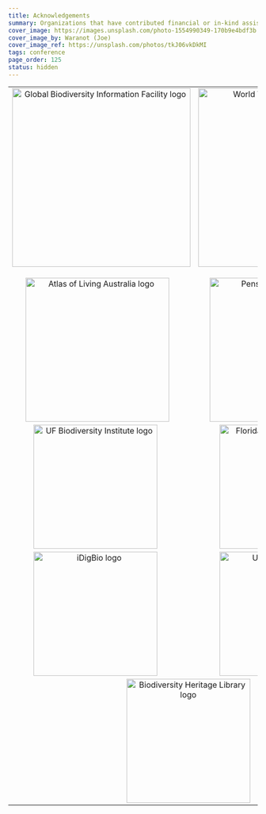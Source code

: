 ```yaml
---
title: Acknowledgements
summary: Organizations that have contributed financial or in-kind assistance to produce the conference are shown below.
cover_image: https://images.unsplash.com/photo-1554990349-170b9e4bdf3b
cover_image_by: Waranot (Joe)
cover_image_ref: https://unsplash.com/photos/tkJ06vkDkMI
tags: conference
page_order: 125
status: hidden
---
```



<table border="0">
<tbody>
<tr>
<td style="text-align: center;" colspan="1"><a href="https://gbif.org"> <img src="https://static.tdwg.org/sponsors/gbif-2015.png" alt="Global Biodiversity Information Facility logo" width="360" height="" style="vertical-align: middle;" /></a><img src="https://static.tdwg.org/sponsors/1-gold.png" width="16" height="16" style="vertical-align: bottom;" /></td>
<td style="text-align: center;" colspan="1"><a href="https://worldwildlife.org"> <img src="https://static.tdwg.org/sponsors/wwf-science-whitebkgd.png" alt="World Wild Life Fund - Science" width="360" height="" style="vertical-align: middle;" /></a><img src="https://static.tdwg.org/sponsors/1-gold.png" width="16" height="16" style="vertical-align: bottom;" /></td>
</tr>
<tr>
<td style="text-align: center;" colspan="1"><a href="https://ala.org.au"> <img src="https://static.tdwg.org/sponsors/ala-logo-stacked-rgb-600.png" alt="Atlas of Living Australia logo" width="290" height="" style="vertical-align: middle;" /></a><img src="https://static.tdwg.org/sponsors/2-silver.png" width="16" height="16" style="vertical-align: bottom; /"></td>
<td style="text-align: center;" colspan="1"><a href="https://pensoft.net"><img src="https://static.tdwg.org/sponsors/pensoft-logo.png" alt="Pensoft Publishers logo" width="290" height="" style="vertical-align: middle;" /></a>&nbsp;&nbsp;<img src="https://static.tdwg.org/sponsors/2-silver.png" width="16" height="16" style="vertical-align: bottom;" /></td>
</tr>
<tr>
<td style="text-align: center;" colspan="1"><a href="https://biodiversity.research.ufl.edu/"><img src="https://static.tdwg.org/sponsors/uf-biodiversity-institute.png" alt="UF Biodiversity Institute logo" width="250" height="" style="vertical-align: middle;" /></a>&nbsp;&nbsp;<img src="https://static.tdwg.org/sponsors/3-bronze.png" width="16" height="16" style="vertical-align: bottom;" /></td>
<td style="text-align: center;" colspan="1"><a href="https://www.floridamuseum.ufl.edu/"> <img src="https://static.tdwg.org/sponsors/flmnh.png" alt="Florida Museum of Natural History logo" width="250" height="" style="vertical-align: middle;" /></a>&nbsp;&nbsp;<img src="https://static.tdwg.org/sponsors/3-bronze.png" width="16" height="16" style="vertical-align: bottom;" /></td>
</tr>
<tr>
<td style="text-align: center;" colspan="1"><a href="https://www.idigbio.org/"><img src="https://static.tdwg.org/sponsors/idigbio_w799.png" alt="iDigBio logo" width="250" height="" style="vertical-align: middle;" /></a>&nbsp;&nbsp;<img src="https://static.tdwg.org/sponsors/3-bronze.png" width="16" height="16" style="vertical-align: bottom;" /></td>
<td style="text-align: center;" colspan="1"><a href="https://research.ufl.edu/"><img src="https://static.tdwg.org/sponsors/uf-research.png" alt="UF Research logo" width="250" height="" style="vertical-align: middle;" /></a>&nbsp;&nbsp;<img src="https://static.tdwg.org/sponsors/3-bronze.png" width="16" height="16" style="vertical-align: bottom;" /></td>
</tr>
<tr>
<!-- <td style="text-align: center;" colspan="1"><a href="https://www.natural-solutions.eu/"><img src="https://static.tdwg.org/sponsors/natural-solutions-logo-et-nom.png" alt="Natural Solutions logo" width="250" height="" style="vertical-align: middle;" /></a>&nbsp;&nbsp;<img src="https://static.tdwg.org/sponsors/3-bronze.png" width="16" height="16" style="vertical-align: bottom;" /></td>
-->
<td style="text-align: center;" colspan="2"><a href="https://biodiversitylibrary.org"><img src="https://static.tdwg.org/sponsors/bhl-combined-1024x329.png" alt="Biodiversity Heritage Library logo" width="250" height="" style="vertical-align: middle;" /></a>&nbsp;&nbsp;<img src="https://static.tdwg.org/sponsors/3-bronze.png" width="16" height="16" style="vertical-align: bottom;" /></td>
</tr>
</tbody>
</table>

